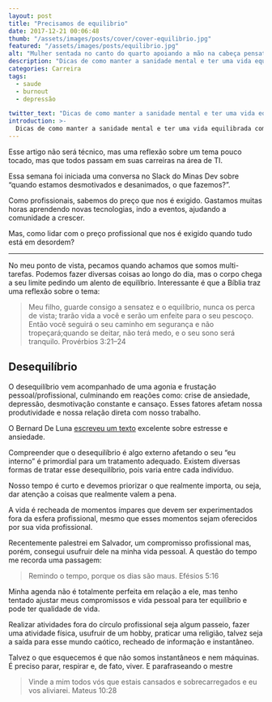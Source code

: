 ```yaml
---
layout: post
title: "Precisamos de equilibrio"
date: 2017-12-21 00:06:48
thumb: "/assets/images/posts/cover/cover-equilibrio.jpg"
featured: "/assets/images/posts/equilibrio.jpg"
alt: "Mulher sentada no canto do quarto apoiando a mão na cabeça pensativa"
description: "Dicas de como manter a sanidade mental e ter uma vida equilibrada com seu trabalho, lazer e o mais importante sua saúde."
categories: Carreira
tags:
  - saude
  - burnout
  - depressão

twitter_text: "Dicas de como manter a sanidade mental e ter uma vida equilibrada com seu trabalho, lazer e o mais importante sua saúde."
introduction: >-
  Dicas de como manter a sanidade mental e ter uma vida equilibrada com seu trabalho, lazer e o mais importante sua saúde.
---
```


Esse artigo não será técnico, mas uma reflexão sobre um tema pouco tocado, mas que todos passam em suas carreiras na área de TI.

Essa semana foi iniciada uma conversa no Slack do Minas Dev sobre “quando estamos desmotivados e desanimados, o que fazemos?”.

Como profissionais, sabemos do preço que nos é exigido. Gastamos muitas horas aprendendo novas tecnologias, indo a eventos, ajudando a comunidade a crescer.

Mas, como lidar com o preço profissional que nos é exigido quando tudo está em desordem?

---

No meu ponto de vista, pecamos quando achamos que somos multi-tarefas. Podemos fazer diversas coisas ao longo do dia, mas o corpo chega a seu limite pedindo um alento de equilíbrio. Interessante é que a Bíblia traz uma reflexão sobre o tema:

> Meu filho, guarde consigo a sensatez e o equilíbrio, nunca os perca de vista; trarão vida a você e serão um enfeite para o seu pescoço. Então você seguirá o seu caminho em segurança e não tropeçará;quando se deitar, não terá medo, e o seu sono será tranquilo. Provérbios 3:21–24

## Desequilíbrio

O desequilíbrio vem acompanhado de uma agonia e frustação pessoal/profissional, culminando em reações como: crise de ansiedade, depressão, desmotivação constante e cansaço. Esses fatores afetam nossa produtividade e nossa relação direta com nosso trabalho.

O Bernard De Luna [escreveu um texto](https://medium.com/@bernarddeluna/ol%C3%A1-devs-precisamos-falar-sobre-estresse-e-ansiedade-bde1b04f897e) excelente sobre estresse e ansiedade.

Compreender que o desequilíbrio é algo externo afetando o seu “eu interno” é primordial para um tratamento adequado. Existem diversas formas de tratar esse desequilíbrio, pois varia entre cada indivíduo.

Nosso tempo é curto e devemos priorizar o que realmente importa, ou seja, dar atenção a coisas que realmente valem a pena.

A vida é recheada de momentos ímpares que devem ser experimentados fora da esfera profissional, mesmo que esses momentos sejam oferecidos por sua vida profissional.

Recentemente palestrei em Salvador, um compromisso profissional mas, porém, consegui usufruir dele na minha vida pessoal. A questão do tempo me recorda uma passagem:

> Remindo o tempo, porque os dias são maus. Efésios 5:16

Minha agenda não é totalmente perfeita em relação a ele, mas tenho tentado ajustar meus compromissos e vida pessoal para ter equilíbrio e pode ter qualidade de vida.

Realizar atividades fora do círculo profissional seja algum passeio, fazer uma atividade física, usufruir de um hobby, praticar uma religião, talvez seja a saída para esse mundo caótico, recheado de informação e instantâneo.

Talvez o que esquecemos é que não somos instantâneos e nem máquinas. É preciso parar, respirar e, de fato, viver. E parafraseando o mestre

> Vinde a mim todos vós que estais cansados e sobrecarregados e eu vos aliviarei. Mateus 10:28
